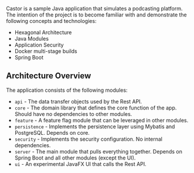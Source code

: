 Castor is a sample Java application that simulates a podcasting platform. The intention of the project is to become familiar with and demonstrate the following concepts and technologies:

* Hexagonal Architecture
* Java Modules
* Application Security
* Docker multi-stage builds
* Spring Boot

## Architecture Overview
The application consists of the following modules:

- `api` - The data transfer objects used by the Rest API.
- `core` - The domain library that defines the core function of the app. Should have no dependencies to other modules.
- `feature` - A feature flag module that can be leveraged in other modules.
- `persistence` - Implements the persistence layer using Mybatis and PostgreSQL. Depends on core.
- `security` - Implements the security configuration. No internal dependencies.
- `server` - The main module that pulls everything together. Depends on Spring Boot and all other modules (except the UI).
- `ui` - An experimental JavaFX UI that calls the Rest API.
